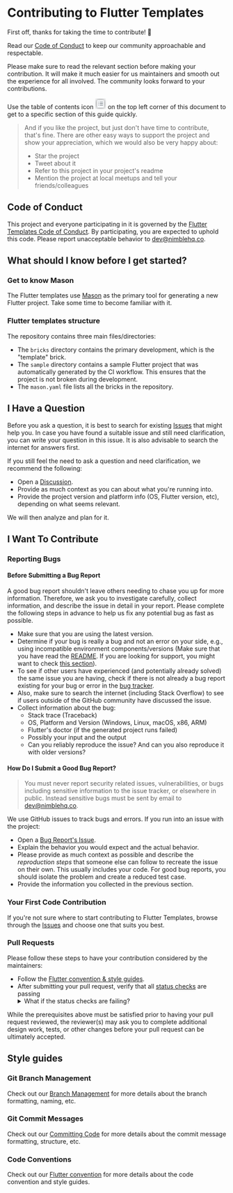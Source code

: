 # Contributing to Flutter Templates

First off, thanks for taking the time to contribute! 🎉

Read our [Code of Conduct](./CODE_OF_CONDUCT.md) to keep our community approachable and respectable.

Please make sure to read the relevant section before making your contribution. It will make it much easier for us maintainers and smooth out the experience for all involved. The community looks forward to your contributions.

Use the table of contents icon <img src="/.github/images/table-of-contents.png" width="25" height="25" /> on the top left corner of this document to get to a specific section of this guide quickly.

> And if you like the project, but just don't have time to contribute, that's fine. There are other easy ways to support the project and show your appreciation, which we would also be very happy about:
> - Star the project
> - Tweet about it
> - Refer to this project in your project's readme
> - Mention the project at local meetups and tell your friends/colleagues

## Code of Conduct

This project and everyone participating in it is governed by the
[Flutter Templates Code of Conduct](https://github.com/nimblehq/flutter-templatesblob/master/CODE_OF_CONDUCT.md).
By participating, you are expected to uphold this code. Please report unacceptable behavior
to <dev@nimblehq.co>.

## What should I know before I get started?

### Get to know Mason

The Flutter templates use [Mason](https://github.com/felangel/mason) as the primary tool for generating a new Flutter project. Take some time to become familiar with it.

### Flutter templates structure

The repository contains three main files/directories:
- The `bricks` directory contains the primary development, which is the "template" brick.
- The `sample` directory contains a sample Flutter project that was automatically generated by the CI workflow. This ensures that the project is not broken during development.
- The `mason.yaml` file lists all the bricks in the repository.

## I Have a Question

Before you ask a question, it is best to search for existing [Issues](https://github.com/nimblehq/flutter-templates/issues) that might help you. In case you have found a suitable issue and still need clarification, you can write your question in this issue. It is also advisable to search the internet for answers first.

If you still feel the need to ask a question and need clarification, we recommend the following:

- Open a [Discussion](https://github.com/nimblehq/flutter-templates/discussions/new?category=q-a).
- Provide as much context as you can about what you're running into.
- Provide the project version and platform info (OS, Flutter version, etc), depending on what seems relevant.

We will then analyze and plan for it.

## I Want To Contribute

### Reporting Bugs

#### Before Submitting a Bug Report

A good bug report shouldn't leave others needing to chase you up for more information. Therefore, we ask you to investigate carefully, collect information, and describe the issue in detail in your report. Please complete the following steps in advance to help us fix any potential bug as fast as possible.

- Make sure that you are using the latest version.
- Determine if your bug is really a bug and not an error on your side, e.g., using incompatible environment components/versions (Make sure that you have read the [README](https://github.com/nimblehq/flutter-templates/blob/main/README.md). If you are looking for support, you might want to check [this section](#i-have-a-question)).
- To see if other users have experienced (and potentially already solved) the same issue you are having, check if there is not already a bug report existing for your bug or error in the [bug tracker](https://github.com/nimblehq/flutter-templates/issues?q=is%3Aissue+label%3A%22type+%3A+bug%22+).
- Also, make sure to search the internet (including Stack Overflow) to see if users outside of the GitHub community have discussed the issue.
- Collect information about the bug:
  - Stack trace (Traceback)
  - OS, Platform and Version (Windows, Linux, macOS, x86, ARM)
  - Flutter's doctor (if the generated project runs failed)
  - Possibly your input and the output
  - Can you reliably reproduce the issue? And can you also reproduce it with older versions?

#### How Do I Submit a Good Bug Report?

> You must never report security related issues, vulnerabilities, or bugs including sensitive information to the issue tracker, or elsewhere in public. Instead sensitive bugs must be sent by email to <dev@nimblehq.co>.

We use GitHub issues to track bugs and errors. If you run into an issue with the project:

- Open a [Bug Report's Issue](https://github.com/nimblehq/flutter-templates/issues/new?assignees=&labels=type+%3A+bug&projects=&template=bug_template.md&title=Fix%3A+).
- Explain the behavior you would expect and the actual behavior.
- Please provide as much context as possible and describe the *reproduction steps* that someone else can follow to recreate the issue on their own. This usually includes your code. For good bug reports, you should isolate the problem and create a reduced test case.
- Provide the information you collected in the previous section.

### Your First Code Contribution

If you're not sure where to start contributing to Flutter Templates, browse through the [Issues](https://github.com/nimblehq/flutter-templates/issues) and choose one that suits you best.

### Pull Requests

Please follow these steps to have your contribution considered by the maintainers:

- Follow the [Flutter convention & style guides](https://nimblehq.co/compass/development/code-conventions/flutter/).
- After submitting your pull request, verify that all [status checks](https://help.github.com/articles/about-status-checks/) are passing <details><summary>What if the status checks are failing?</summary>If a status check is failing, and you believe that the failure is unrelated to your change, please leave a comment on the pull request explaining why you believe the failure is unrelated. If we conclude that the failure was a false positive, then we will open an issue to track that problem with our status check suite.</details>

While the prerequisites above must be satisfied prior to having your pull request reviewed, the reviewer(s) may ask you to complete additional design work, tests, or other changes before your pull request can be ultimately accepted.

## Style guides
### Git Branch Management

Check out our [Branch Management](https://nimblehq.co/compass/development/version-control/branch-management/) for more details about the branch formatting, naming, etc.

### Git Commit Messages

Check out our [Committing Code](https://nimblehq.co/compass/development/version-control/committing-code/) for more details about the commit message formatting, structure, etc.

### Code Conventions

Check out our [Flutter convention](https://nimblehq.co/compass/development/code-conventions/flutter/) for more details about the code convention and style guides.
